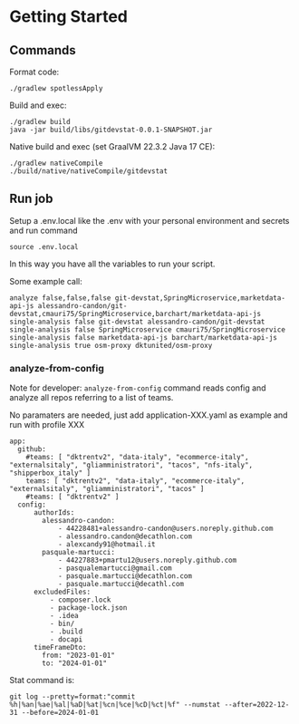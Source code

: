 # Getting Started

## Commands

Format code:
```shell
./gradlew spotlessApply
```

Build and exec:
```shell
./gradlew build
java -jar build/libs/gitdevstat-0.0.1-SNAPSHOT.jar
```

Native build and exec (set GraalVM 22.3.2 Java 17 CE):
```shell
./gradlew nativeCompile
./build/native/nativeCompile/gitdevstat
```

## Run job

Setup a .env.local like the .env with your personal environment and secrets and run command

```shell
source .env.local
```

In this way you have all the variables to run your script.

Some example call:
```
analyze false,false,false git-devstat,SpringMicroservice,marketdata-api-js alessandro-candon/git-devstat,cmauri75/SpringMicroservice,barchart/marketdata-api-js
single-analysis false git-devstat alessandro-candon/git-devstat
single-analysis false SpringMicroservice cmauri75/SpringMicroservice
single-analysis false marketdata-api-js barchart/marketdata-api-js
single-analysis true osm-proxy dktunited/osm-proxy
```

### analyze-from-config
Note for developer: ``analyze-from-config`` command reads config and analyze all repos referring to a list of teams.

No paramaters are needed, just add application-XXX.yaml as example and run with profile XXX
```
app:
  github:
    #teams: [ "dktrentv2", "data-italy", "ecommerce-italy", "externalsitaly", "gliamministratori", "tacos", "nfs-italy", "shipperbox_italy" ]
    teams: [ "dktrentv2", "data-italy", "ecommerce-italy", "externalsitaly", "gliamministratori", "tacos" ]
    #teams: [ "dktrentv2" ]
  config:
      authorIds:
        alessandro-candon:
            - 44228481+alessandro-candon@users.noreply.github.com
            - alessandro.candon@decathlon.com
            - alexcandy91@hotmail.it
        pasquale-martucci:
            - 44227883+pmartu12@users.noreply.github.com
            - pasqualemartucci@gmail.com
            - pasquale.martucci@decathlon.com
            - pasquale.martucci@decathl.com
      excludedFiles:
          - composer.lock
          - package-lock.json
          - .idea
          - bin/
          - .build
          - docapi
      timeFrameDto:
        from: "2023-01-01"
        to: "2024-01-01"
```

Stat command is:
```
git log --pretty=format:"commit %h|%an|%ae|%al|%aD|%at|%cn|%ce|%cD|%ct|%f" --numstat --after=2022-12-31 --before=2024-01-01
```
